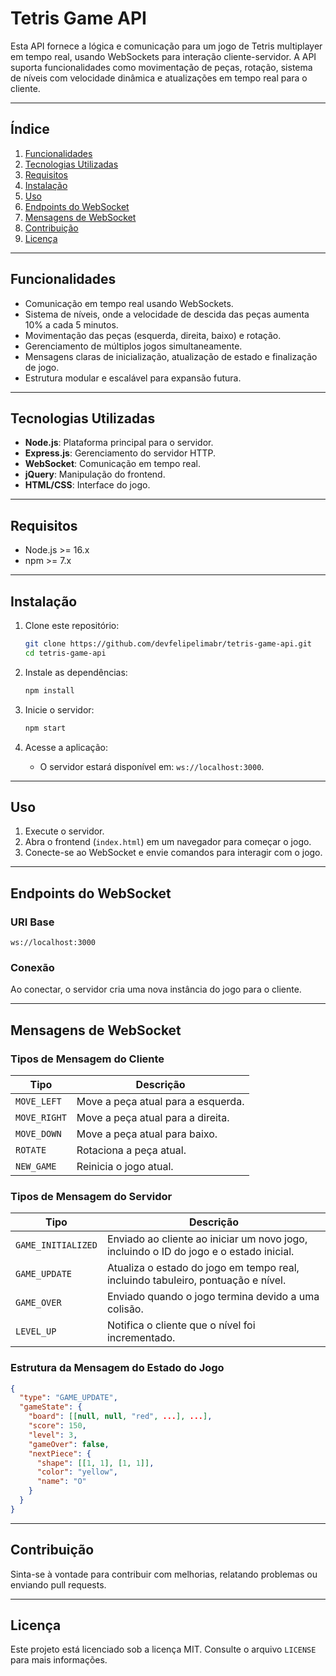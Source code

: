 # **Tetris Game API**

Esta API fornece a lógica e comunicação para um jogo de Tetris multiplayer em tempo real, usando WebSockets para interação cliente-servidor. A API suporta funcionalidades como movimentação de peças, rotação, sistema de níveis com velocidade dinâmica e atualizações em tempo real para o cliente.

---

## **Índice**

1. [Funcionalidades](#funcionalidades)
2. [Tecnologias Utilizadas](#tecnologias-utilizadas)
3. [Requisitos](#requisitos)
4. [Instalação](#instalação)
5. [Uso](#uso)
6. [Endpoints do WebSocket](#endpoints-do-websocket)
7. [Mensagens de WebSocket](#mensagens-de-websocket)
8. [Contribuição](#contribuição)
9. [Licença](#licença)

---

## **Funcionalidades**

- Comunicação em tempo real usando WebSockets.
- Sistema de níveis, onde a velocidade de descida das peças aumenta 10% a cada 5 minutos.
- Movimentação das peças (esquerda, direita, baixo) e rotação.
- Gerenciamento de múltiplos jogos simultaneamente.
- Mensagens claras de inicialização, atualização de estado e finalização de jogo.
- Estrutura modular e escalável para expansão futura.

---

## **Tecnologias Utilizadas**

- **Node.js**: Plataforma principal para o servidor.
- **Express.js**: Gerenciamento do servidor HTTP.
- **WebSocket**: Comunicação em tempo real.
- **jQuery**: Manipulação do frontend.
- **HTML/CSS**: Interface do jogo.

---

## **Requisitos**

- Node.js >= 16.x
- npm >= 7.x

---

## **Instalação**

1. Clone este repositório:

   ```bash
   git clone https://github.com/devfelipelimabr/tetris-game-api.git
   cd tetris-game-api
   ```

2. Instale as dependências:

   ```bash
   npm install
   ```

3. Inicie o servidor:

   ```bash
   npm start
   ```

4. Acesse a aplicação:
   - O servidor estará disponível em: `ws://localhost:3000`.

---

## **Uso**

1. Execute o servidor.
2. Abra o frontend (`index.html`) em um navegador para começar o jogo.
3. Conecte-se ao WebSocket e envie comandos para interagir com o jogo.

---

## **Endpoints do WebSocket**

### **URI Base**

`ws://localhost:3000`

### **Conexão**

Ao conectar, o servidor cria uma nova instância do jogo para o cliente.

---

## **Mensagens de WebSocket**

### **Tipos de Mensagem do Cliente**

| Tipo         | Descrição                        |
|--------------|----------------------------------|
| `MOVE_LEFT`  | Move a peça atual para a esquerda. |
| `MOVE_RIGHT` | Move a peça atual para a direita. |
| `MOVE_DOWN`  | Move a peça atual para baixo.     |
| `ROTATE`     | Rotaciona a peça atual.          |
| `NEW_GAME`   | Reinicia o jogo atual.           |

### **Tipos de Mensagem do Servidor**

| Tipo            | Descrição                                                    |
|------------------|------------------------------------------------------------|
| `GAME_INITIALIZED` | Enviado ao cliente ao iniciar um novo jogo, incluindo o ID do jogo e o estado inicial. |
| `GAME_UPDATE`      | Atualiza o estado do jogo em tempo real, incluindo tabuleiro, pontuação e nível. |
| `GAME_OVER`        | Enviado quando o jogo termina devido a uma colisão.         |
| `LEVEL_UP`         | Notifica o cliente que o nível foi incrementado.            |

### **Estrutura da Mensagem do Estado do Jogo**

```json
{
  "type": "GAME_UPDATE",
  "gameState": {
    "board": [[null, null, "red", ...], ...],
    "score": 150,
    "level": 3,
    "gameOver": false,
    "nextPiece": {
      "shape": [[1, 1], [1, 1]],
      "color": "yellow",
      "name": "O"
    }
  }
}
```

---

## **Contribuição**

Sinta-se à vontade para contribuir com melhorias, relatando problemas ou enviando pull requests.

---

## **Licença**

Este projeto está licenciado sob a licença MIT. Consulte o arquivo `LICENSE` para mais informações.
